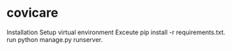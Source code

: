 # covicare
Installation
Setup virtual environment
Exceute pip install -r requirements.txt.
run python manage.py runserver.
